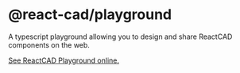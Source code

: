 # @react-cad/playground

A typescript playground allowing you to design and share ReactCAD components on the web.

[See ReactCAD Playground online.](https://react-cad.github.io/playground)
